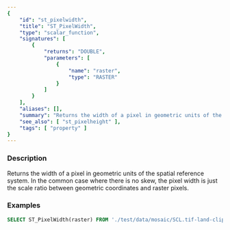 ```yaml
---
{
    "id": "st_pixelwidth",
    "title": "ST_PixelWidth",
    "type": "scalar_function",
    "signatures": [
        {
            "returns": "DOUBLE",
            "parameters": [
                {
                    "name": "raster",
                    "type": "RASTER"
                }
            ]
        }
    ],
    "aliases": [],
    "summary": "Returns the width of a pixel in geometric units of the spatial reference system",
    "see_also": [ "st_pixelheight" ],
    "tags": [ "property" ]
}
---
```


### Description

Returns the width of a pixel in geometric units of the spatial reference system.
In the common case where there is no skew, the pixel width is just the scale ratio between geometric coordinates and raster pixels.

### Examples

```sql
SELECT ST_PixelWidth(raster) FROM './test/data/mosaic/SCL.tif-land-clip00.tiff';
```
